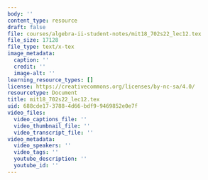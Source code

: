 ```yaml
---
body: ''
content_type: resource
draft: false
file: courses/algebra-ii-student-notes/mit18_702s22_lec12.tex
file_size: 17128
file_type: text/x-tex
image_metadata:
  caption: ''
  credit: ''
  image-alt: ''
learning_resource_types: []
license: https://creativecommons.org/licenses/by-nc-sa/4.0/
resourcetype: Document
title: mit18_702s22_lec12.tex
uid: 688cde17-3788-4d66-bdf9-9469852e0e7f
video_files:
  video_captions_file: ''
  video_thumbnail_file: ''
  video_transcript_file: ''
video_metadata:
  video_speakers: ''
  video_tags: ''
  youtube_description: ''
  youtube_id: ''
---
```

